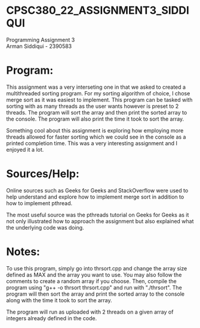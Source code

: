# CPSC380_22_ASSIGNMENT3_SIDDIQUI
Programming Assignment 3\
Arman Siddiqui - 2390583

# Program:
This assignment was a very interseting one in that we asked to created a multithreaded sorting program. For my sorting algorithm of choice, I chose merge sort as it was easiest to implement. This program can be tasked with sorting with as many threads as the user wants however is preset to 2 threads. The program will sort the array and then print the sorted array to the console. The program will also print the time it took to sort the array.

Something cool about this assignment is exploring how employing more threads allowed for faster sorting which we could see in the console as a printed completion time. This was a very interesting assignment and I enjoyed it a lot.

# Sources/Help:
Online sources such as Geeks for Geeks and StackOverflow were used to help understand and explore how to implement merge sort in addition to how to implement pthread.

The most useful source was the pthreads tutorial on Geeks for Geeks as it not only illustrated how to approach the assignment but also explained what the underlying code was doing.

# Notes:
To use this program, simply go into thrsort.cpp and change the array size defined as MAX and the array you want to use. You may also follow the comments to create a random array if you choose. Then, compile the program using "g++ -o thrsort thrsort.cpp" and run with "./thrsort". The program will then sort the array and print the sorted array to the console along with the time it took to sort the array.

The program will run as uploaded with 2 threads on a given array of integers already defined in the code.
